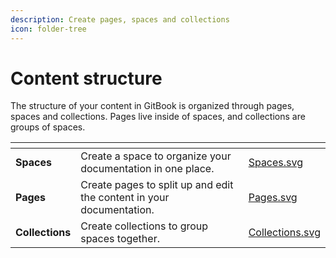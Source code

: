 ```yaml
---
description: Create pages, spaces and collections
icon: folder-tree
---
```


# Content structure

The structure of your content in GitBook is organized through pages, spaces and collections. Pages live inside of spaces, and collections are groups of spaces.

<table data-view="cards"><thead><tr><th></th><th></th><th data-hidden data-card-cover data-type="files"></th></tr></thead><tbody><tr><td><strong>Spaces</strong></td><td>Create a space to organize your documentation in one place.</td><td><a href="../../.gitbook/assets/Spaces.svg">Spaces.svg</a></td></tr><tr><td><strong>Pages</strong></td><td>Create pages to split up and edit the content in your documentation.</td><td><a href="../../.gitbook/assets/Pages.svg">Pages.svg</a></td></tr><tr><td><strong>Collections</strong></td><td>Create collections to group spaces together.</td><td><a href="../../.gitbook/assets/Collections.svg">Collections.svg</a></td></tr></tbody></table>
